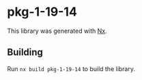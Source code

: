 # pkg-1-19-14

This library was generated with [Nx](https://nx.dev).

## Building

Run `nx build pkg-1-19-14` to build the library.
